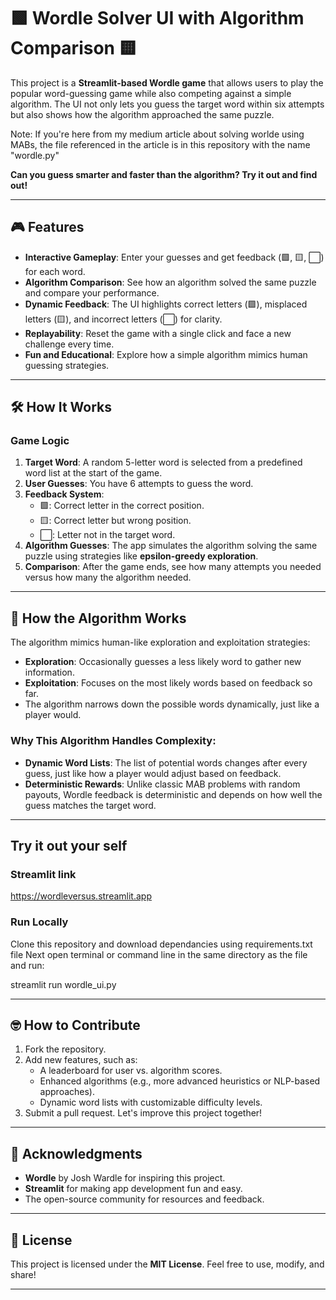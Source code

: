 # 🟩 Wordle Solver UI with Algorithm Comparison 🟨  

This project is a **Streamlit-based Wordle game** that allows users to play the popular word-guessing game while also competing against a simple algorithm. The UI not only lets you guess the target word within six attempts but also shows how the algorithm approached the same puzzle.  

Note: If you're here from my medium article about solving worlde using MABs, the file referenced in the article is in this repository with the name "wordle.py"

**Can you guess smarter and faster than the algorithm? Try it out and find out!**

---

## 🎮 Features
- **Interactive Gameplay**: Enter your guesses and get feedback (🟩, 🟨, ⬜) for each word.
- **Algorithm Comparison**: See how an algorithm solved the same puzzle and compare your performance.
- **Dynamic Feedback**: The UI highlights correct letters (🟩), misplaced letters (🟨), and incorrect letters (⬜) for clarity.
- **Replayability**: Reset the game with a single click and face a new challenge every time.
- **Fun and Educational**: Explore how a simple algorithm mimics human guessing strategies.

---

## 🛠 How It Works
### Game Logic
1. **Target Word**: A random 5-letter word is selected from a predefined word list at the start of the game.
2. **User Guesses**: You have 6 attempts to guess the word.
3. **Feedback System**:
   - 🟩: Correct letter in the correct position.
   - 🟨: Correct letter but wrong position.
   - ⬜: Letter not in the target word.
4. **Algorithm Guesses**: The app simulates the algorithm solving the same puzzle using strategies like **epsilon-greedy exploration**.
5. **Comparison**: After the game ends, see how many attempts you needed versus how many the algorithm needed.

---
## 🤖 How the Algorithm Works
The algorithm mimics human-like exploration and exploitation strategies:

- **Exploration**: Occasionally guesses a less likely word to gather new information.
- **Exploitation**: Focuses on the most likely words based on feedback so far.
- The algorithm narrows down the possible words dynamically, just like a player would.  

### Why This Algorithm Handles Complexity:
- **Dynamic Word Lists**: The list of potential words changes after every guess, just like how a player would adjust based on feedback.
- **Deterministic Rewards**: Unlike classic MAB problems with random payouts, Wordle feedback is deterministic and depends on how well the guess matches the target word.

---
## Try it out your self

### Streamlit link
https://wordleversus.streamlit.app

### Run Locally

Clone this repository and download dependancies using requirements.txt file
Next open terminal or command line in the same directory as the file and run:

streamlit run wordle_ui.py



---

## 🤓 How to Contribute
1. Fork the repository.
2. Add new features, such as:
   - A leaderboard for user vs. algorithm scores.
   - Enhanced algorithms (e.g., more advanced heuristics or NLP-based approaches).
   - Dynamic word lists with customizable difficulty levels.
3. Submit a pull request. Let's improve this project together!

---

## 🙌 Acknowledgments
- **Wordle** by Josh Wardle for inspiring this project.
- **Streamlit** for making app development fun and easy.
- The open-source community for resources and feedback.

---

## 📝 License
This project is licensed under the **MIT License**. Feel free to use, modify, and share!

---
